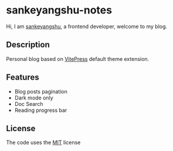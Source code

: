 # sankeyangshu-notes

Hi, I am [sankeyangshu](https://github.com/sankeyangshu), a frontend developer, welcome to my blog.

## Description

Personal blog based on [VitePress](https://vitepress.dev/) default theme extension.

## Features

- Blog posts pagination
- Dark mode only
- Doc Search
- Reading progress bar

## License

The code uses the [MIT](https://github.com/sankeyangshu/sankeyangshu-notes/blob/master/LICENSE) license
